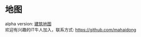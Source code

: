 # 地图

alpha version: [建筑地图](http://www.ikuku.cn/map.php)  
欢迎有兴趣的IT牛人加入，联系方式: https://github.com/mahaidong  